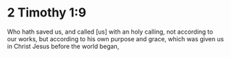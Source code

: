 # 2 Timothy 1:9

Who hath saved us, and called [us] with an holy calling, not according to our works, but according to his own purpose and grace, which was given us in Christ Jesus before the world began,